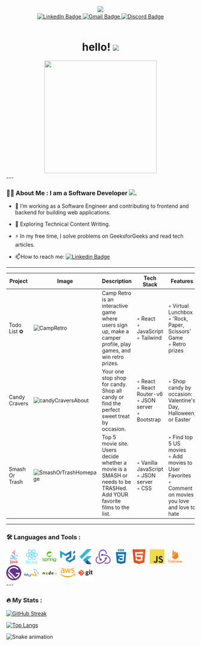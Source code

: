 <div id="header" align="center">
  <img src="https://media.giphy.com/media/lkmM9NBSGUbKde24c9/giphy.gif" width="100"/>
</div>
<div id="badges" align="center">
  <a href="www.linkedin.com/in/rgbg">
    <img src="https://img.shields.io/badge/LinkedIn-blue?style=for-the-badge&logo=linkedin&logoColor=white" alt="LinkedIn Badge"/>
  </a>
   <a href="mailto: battleangel2000@gmail.com">
    <img src="https://img.shields.io/badge/Gmail-D14836?style=for-the-badge&logo=gmail&logoColor=white" alt="Gmail Badge"/>
  </a>
  <a href="discordapp.com/users/702354309748097084">
    <img src="https://img.shields.io/badge/Discord-purple?style=for-the-badge&logo=discord&logoColor=white" alt="Discord Badge"/>
  </a>
</div>
<div id="badges" align="center">
<img src="https://komarev.com/ghpvc/?username=raybgomez&style=flat-square&color=blue" alt=""/>  
</div>
<h1 align="center">
  hello!
  <img src="https://media.giphy.com/media/w1OBpBd7kJqHrJnJ13/giphy.gif" width="100"/>
</h1>
<div align="center">
  <img src="https://stemettes.org/zine/wp-content/uploads/sites/3/2021/08/giphy-13-1.gif" width="300" height="300"/>
</div>
---

### :woman_technologist: About Me : I am a Software Developer <img src="https://media.giphy.com/media/WUlplcMpOCEmTGBtBW/giphy.gif" width="30">.
- :telescope: I’m working as a Software Engineer and contributing to frontend and backend for building web applications.

- :seedling: Exploring Technical Content Writing.

- :zap: In my free time, I solve problems on GeeksforGeeks and read tech articles.

- :mailbox:How to reach me: [![Linkedin Badge](https://img.shields.io/badge/-kakbar-blue?style=flat&logo=Linkedin&logoColor=white)](your-linkedin-url)

---
    
<table>
  <thead>
    <th>Project</th>
    <th>Image</th>
    <th>Description</th>
    <th>Tech Stack</th>
    <th>Features</th>
    <th>Repo</th>
  </thead>
  <tr>
    <td> Todo List ✿ </td>
    <td><img width="350" alt="CampRetro" src="https://github.com/dxyz773/dxyz773/assets/102256981/13b0907f-8f90-41b8-b917-8b5d278887aa"/> </td>
    <td>Camp Retro is an interactive game where users sign up, make a camper profile, play games, and win retro prizes.</td>
    <td>◦ React<br>◦ JavaScript<br>◦ Tailwind</td>
    <td>◦ Virtual Lunchbox<br>◦ 'Rock, Paper, Scissors' Game<br>◦ Retro prizes</td>
    <td><a href="https://github.com/dxyz773/camp_retro">Repo</a> </td>
  </tr>

  <tr>
    <td>Candy Cravers</td>
    <td><img width="1440" alt="candyCraversAbout" src="https://github.com/dxyz773/dxyz773/assets/102256981/252deafd-cb0d-4150-8c7b-b6dfdb8c2abb">
</td>
    <td>Your one stop shop for candy. Shop all candy or find the perfect sweet treat by occasion.</td>
    <td>◦ React<br>◦ React Router-v6<br>◦ JSON server<br>◦ Bootstrap</td>
    <td>◦ Shop candy by occasion: Valentine's Day, Halloween, or Easter  </td>
    <td><a href="https://github.com/djones02/Candy-Cravers">Repo</a></td>
  </tr>
  <tr>
    <td>Smash Or Trash</td>
    <td> <img width="350" alt="SmashOrTrashHomepage" src="https://github.com/dxyz773/dxyz773/assets/102256981/f87a53fa-bb9a-44af-a8be-9732da0ebd01">
</td>
    <td>Top 5 movie site. Users decide whether a movie is a SMASH or needs to be TRASHed. Add YOUR favorite films to the list. </td>
    <td>◦ Vanilla JavaScript<br>◦ JSON server<br>◦ CSS </td>
    <td>◦ Find top 5 US movies <br>◦ Add movies to User Favorites <br>◦ Comment on movies you love and love to hate</td>
    <td><a href="https://github.com/dxyz773/smash-or-trash">Repo</a></td>
  </tr>
</table>

---

### :hammer_and_wrench: Languages and Tools :
<div>
  <img src="https://github.com/devicons/devicon/blob/master/icons/java/java-original-wordmark.svg" title="Java" alt="Java" width="40" height="40"/>&nbsp;
  <img src="https://github.com/devicons/devicon/blob/master/icons/react/react-original-wordmark.svg" title="React" alt="React" width="40" height="40"/>&nbsp;
  <img src="https://github.com/devicons/devicon/blob/master/icons/spring/spring-original-wordmark.svg" title="Spring" alt="Spring" width="40" height="40"/>&nbsp;
  <img src="https://github.com/devicons/devicon/blob/master/icons/materialui/materialui-original.svg" title="Material UI" alt="Material UI" width="40" height="40"/>&nbsp;
  <img src="https://github.com/devicons/devicon/blob/master/icons/flutter/flutter-original.svg" title="Flutter" alt="Flutter" width="40" height="40"/>&nbsp;
  <img src="https://github.com/devicons/devicon/blob/master/icons/redux/redux-original.svg" title="Redux" alt="Redux " width="40" height="40"/>&nbsp;
  <img src="https://github.com/devicons/devicon/blob/master/icons/css3/css3-plain-wordmark.svg"  title="CSS3" alt="CSS" width="40" height="40"/>&nbsp;
  <img src="https://github.com/devicons/devicon/blob/master/icons/html5/html5-original.svg" title="HTML5" alt="HTML" width="40" height="40"/>&nbsp;
  <img src="https://github.com/devicons/devicon/blob/master/icons/javascript/javascript-original.svg" title="JavaScript" alt="JavaScript" width="40" height="40"/>&nbsp;
  <img src="https://github.com/devicons/devicon/blob/master/icons/firebase/firebase-plain-wordmark.svg" title="Firebase" alt="Firebase" width="40" height="40"/>&nbsp;
  <img src="https://github.com/devicons/devicon/blob/master/icons/gatsby/gatsby-original.svg" title="Gatsby"  alt="Gatsby" width="40" height="40"/>&nbsp;
  <img src="https://github.com/devicons/devicon/blob/master/icons/mysql/mysql-original-wordmark.svg" title="MySQL"  alt="MySQL" width="40" height="40"/>&nbsp;
  <img src="https://github.com/devicons/devicon/blob/master/icons/nodejs/nodejs-original-wordmark.svg" title="NodeJS" alt="NodeJS" width="40" height="40"/>&nbsp;
  <img src="https://github.com/devicons/devicon/blob/master/icons/amazonwebservices/amazonwebservices-plain-wordmark.svg" title="AWS" alt="AWS" width="40" height="40"/>&nbsp;
  <img src="https://github.com/devicons/devicon/blob/master/icons/git/git-original-wordmark.svg" title="Git" **alt="Git" width="40" height="40"/>
</div>
---

### :fire: My Stats :

[![GitHub Streak](http://github-readme-streak-stats.herokuapp.com?user=raybgomez&theme=dark&background=000000)](https://git.io/streak-stats)

[![Top Langs](https://github-readme-stats.vercel.app/api/top-langs/?username=raybgomez&layout=compact&theme=vision-friendly-dark)](https://github.com/raybgomez/github-readme-stats)

![Snake animation](https://github.com/raybgomez/raybgomez/blob/output/github-contribution-grid-snake.svg)






